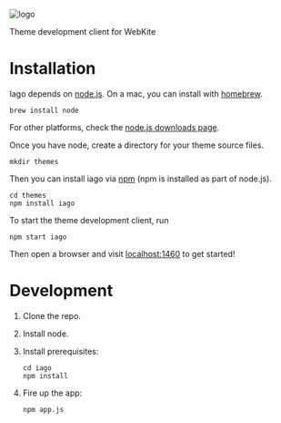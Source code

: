 ![logo](http://webkite-themes.github.io/iago-med.png "Iago Logo")

Theme development client for WebKite

# Installation

Iago depends on [node.js](http://nodejs.org/). On a mac, you can install with [homebrew](http://brew.sh/).

```
brew install node
```

For other platforms, check the [node.js downloads page](http://nodejs.org/download/).

Once you have node, create a directory for your theme source files.

```
mkdir themes
```

Then you can install iago via [npm](https://www.npmjs.org/) (npm is installed as part of node.js).

```
cd themes
npm install iago
```

To start the theme development client, run

```
npm start iago
```

Then open a browser and visit [localhost:1460](http://localhost:1460) to get started!

# Development

1.  Clone the repo.

2.  Install node.

3.  Install prerequisites:

        cd iago
        npm install

4.  Fire up the app:

        npm app.js

